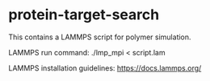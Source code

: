 # protein-target-search
This contains a LAMMPS script for polymer simulation.

LAMMPS run command:
./lmp_mpi < script.lam

LAMMPS installation guidelines:
https://docs.lammps.org/
